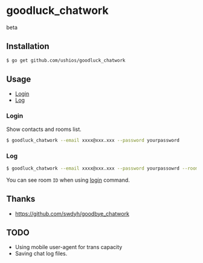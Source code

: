 goodluck_chatwork
==================

beta

## Installation

```bash
$ go get github.com/ushios/goodluck_chatwork
```

## Usage

- [Login](#login)
- [Log](#log)

### Login

Show contacts and rooms list.

```bash
$ goodluck_chatwork --email xxxx@xxx.xxx --password yourpassword
```

### Log

```bash
$ goodluck_chatwork --email xxxx@xxx.xxx --password yourpassowrd --room 123456789
```

You can see room `ID` when using [login](#login) command.

## Thanks

- https://github.com/swdyh/goodbye_chatwork

## TODO

- Using mobile user-agent for trans capacity
- Saving chat log files.
